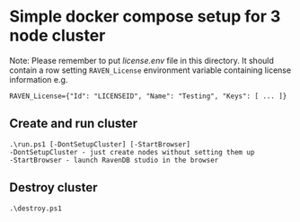 # Simple docker compose setup for 3 node cluster

Note: Please remember to put *license.env* file in this directory. It should contain a row setting `RAVEN_License` environment variable containing license information e.g.
```
RAVEN_License={"Id": "LICENSEID", "Name": "Testing", "Keys": [ ... ]}
```

## Create and run cluster
```
.\run.ps1 [-DontSetupCluster] [-StartBrowser]
-DontSetupCluster - just create nodes without setting them up
-StartBrowser - launch RavenDB studio in the browser 
```

## Destroy cluster
```
.\destroy.ps1
```
